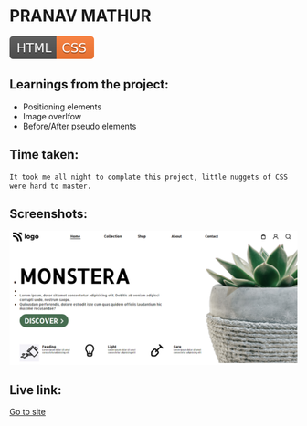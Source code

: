 # PRANAV MATHUR

![technology used](./HTML-CSS-orange.svg)

## Learnings from the project:

- Positioning elements
- Image overlfow
- Before/After pseudo elements

## Time taken:

    It took me all night to complate this project, little nuggets of CSS were hard to master.

## Screenshots:

![screencapture](./screencapture-6.png)

## Live link:

[Go to site](https://plant-home-page-06.netlify.app/)
